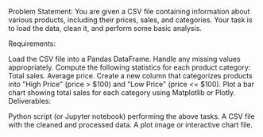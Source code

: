 Problem Statement:
You are given a CSV file containing information about various products, including their prices, sales, and categories.
Your task is to load the data, clean it, and perform some basic analysis.

Requirements:

Load the CSV file into a Pandas DataFrame.
Handle any missing values appropriately.
Compute the following statistics for each product category:
Total sales.
Average price.
Create a new column that categorizes products into "High Price" (price > $100) and "Low Price" (price <= $100).
Plot a bar chart showing total sales for each category using Matplotlib or Plotly.
Deliverables:

Python script (or Jupyter notebook) performing the above tasks.
A CSV file with the cleaned and processed data.
A plot image or interactive chart file.